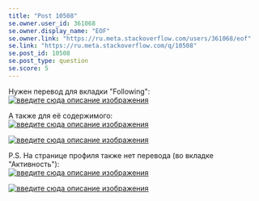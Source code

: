 ```yaml
---
title: "Post 10508"
se.owner.user_id: 361068
se.owner.display_name: "EOF"
se.owner.link: "https://ru.meta.stackoverflow.com/users/361068/eof"
se.link: "https://ru.meta.stackoverflow.com/q/10508"
se.post_id: 10508
se.post_type: question
se.score: 5
---
```

<p>Нужен перевод для вкладки "Following":<br>
<a href="https://i.stack.imgur.com/n1WZ7.png" rel="nofollow noreferrer"><img src="https://i.stack.imgur.com/n1WZ7.png" alt="введите сюда описание изображения"></a></p>

<p>А также для её содержимого:<br>
<a href="https://i.stack.imgur.com/2jisn.png" rel="nofollow noreferrer"><img src="https://i.stack.imgur.com/2jisn.png" alt="введите сюда описание изображения"></a></p>

<p><a href="https://i.stack.imgur.com/3D3JF.png" rel="nofollow noreferrer"><img src="https://i.stack.imgur.com/3D3JF.png" alt="введите сюда описание изображения"></a></p>

<p>P.S. На странице профиля также нет перевода (во вкладке "Активность"):<br>
<a href="https://i.stack.imgur.com/aWkuM.png" rel="nofollow noreferrer"><img src="https://i.stack.imgur.com/aWkuM.png" alt="введите сюда описание изображения"></a></p>

<p><a href="https://i.stack.imgur.com/vnSOx.png" rel="nofollow noreferrer"><img src="https://i.stack.imgur.com/vnSOx.png" alt="введите сюда описание изображения"></a></p>
